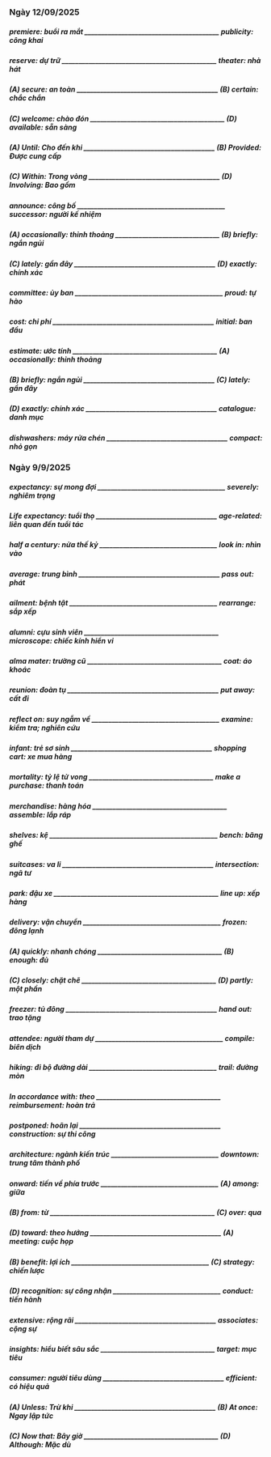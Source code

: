 ### Ngày 12/09/2025
##### premiere: buổi ra mắt ________________________________________ publicity: công khai
##### reserve: dự trữ ______________________________________________ theater: nhà hát
##### (A) secure: an toàn __________________________________________ (B) certain: chắc chắn
##### (C) welcome: chào đón ________________________________________ (D) available: sẵn sàng
##### (A) Until: Cho đến khi _______________________________________ (B) Provided: Được cung cấp
##### (C) Within: Trong vòng _______________________________________ (D) Involving: Bao gồm
##### announce: công bố ____________________________________________ successor: người kế nhiệm
##### (A) occasionally: thỉnh thoảng _______________________________ (B) briefly: ngắn ngủi
##### (C) lately: gần đây __________________________________________ (D) exactly: chính xác
##### committee: ủy ban ____________________________________________ proud: tự hào
##### cost: chi phí ________________________________________________ initial: ban đầu
##### estimate: ước tính ___________________________________________ (A) occasionally: thỉnh thoảng
##### (B) briefly: ngắn ngủi _______________________________________ (C) lately: gần đây
##### (D) exactly: chính xác _______________________________________ catalogue: danh mục
##### dishwashers: máy rửa chén ____________________________________ compact: nhỏ gọn
### Ngày 9/9/2025
##### expectancy: sự mong đợi ______________________________________ severely: nghiêm trọng
##### Life expectancy: tuổi thọ ____________________________________ age-related: liên quan đến tuổi tác
##### half a century: nửa thế kỷ ___________________________________ look in: nhìn vào
##### average: trung bình __________________________________________ pass out: phát
##### ailment: bệnh tật ____________________________________________ rearrange: sắp xếp
##### alumni: cựu sinh viên ________________________________________ microscope: chiếc kính hiển vi
##### alma mater: trường cũ ________________________________________ coat: áo khoác
##### reunion: đoàn tụ _____________________________________________ put away: cất đi
##### reflect on: suy ngẫm về ______________________________________ examine: kiểm tra; nghiên cứu
##### infant: trẻ sơ sinh __________________________________________ shopping cart: xe mua hàng
##### mortality: tỷ lệ tử vong _____________________________________ make a purchase: thanh toán
##### merchandise: hàng hóa ________________________________________ assemble: lắp ráp
##### shelves: kệ __________________________________________________ bench: băng ghế
##### suitcases: va li _____________________________________________ intersection: ngã tư
##### park: đậu xe _________________________________________________ line up: xếp hàng
##### delivery: vận chuyển _________________________________________ frozen: đông lạnh
##### (A) quickly: nhanh chóng _____________________________________ (B) enough: đủ
##### (C) closely: chặt chẽ ________________________________________ (D) partly: một phần
##### freezer: tủ đông _____________________________________________ hand out: trao tặng
##### attendee: người tham dự ______________________________________ compile: biên dịch
##### hiking: đi bộ đường dài ______________________________________ trail: đường mòn
##### In accordance with: theo _____________________________________ reimbursement: hoàn trả
##### postponed: hoãn lại __________________________________________ construction: sự thi công
##### architecture: ngành kiến ​​​​trúc ________________________________ downtown: trung tâm thành phố
##### onward: tiến về phía trước ___________________________________ (A) among: giữa
##### (B) from: từ _________________________________________________ (C) over: qua
##### (D) toward: theo hướng _______________________________________ (A) meeting: cuộc họp
##### (B) benefit: lợi ích _________________________________________ (C) strategy: chiến lược
##### (D) recognition: sự công nhận ________________________________ conduct: tiến hành
##### extensive: rộng rãi __________________________________________ associates: cộng sự
##### insights: hiểu biết sâu sắc __________________________________ target: mục tiêu
##### consumer: người tiêu dùng ____________________________________ efficient: có hiệu quả
##### (A) Unless: Trừ khi __________________________________________ (B) At once: Ngay lập tức
##### (C) Now that: Bây giờ ________________________________________ (D) Although: Mặc dù
